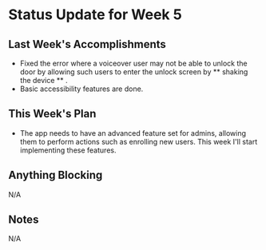 # Status Update for Week 5

## Last Week's Accomplishments
* Fixed the error where a voiceover user may not be able to unlock the door by allowing such users to enter the unlock screen by ** shaking the device ** . 
* Basic accessibility features are done.

## This Week's Plan
* The app needs to have an advanced feature set for admins, allowing them to perform actions such as enrolling new users. This week I'll start implementing these features.  

## Anything Blocking
N/A

## Notes
N/A
